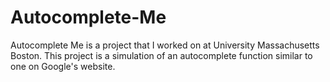 # Autocomplete-Me
Autocomplete Me is a project that I worked on at University Massachusetts Boston. This project is a simulation of an autocomplete function similar to one on Google's website.
